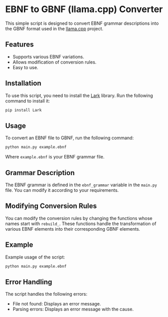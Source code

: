# EBNF to GBNF (llama.cpp) Converter

This simple script is designed to convert EBNF grammar descriptions into the GBNF format used in the [llama.cpp](https://github.com/ggerganov/llama.cpp) project.

## Features

- Supports various EBNF variations.
- Allows modification of conversion rules.
- Easy to use.

## Installation

To use this script, you need to install the [Lark](https://github.com/lark-parser/lark) library. Run the following command to install it:

```bash
pip install Lark
```

## Usage

To convert an EBNF file to GBNF, run the following command:

```bash
python main.py example.ebnf
```

Where `example.ebnf` is your EBNF grammar file.

## Grammar Description

The EBNF grammar is defined in the `ebnf_grammar` variable in the `main.py` file. You can modify it according to your requirements.

## Modifying Conversion Rules

You can modify the conversion rules by changing the functions whose names start with `rebuild_`. These functions handle the transformation of various EBNF elements into their corresponding GBNF elements.

## Example

Example usage of the script:

```bash
python main.py example.ebnf
```

## Error Handling

The script handles the following errors:

- File not found: Displays an error message.
- Parsing errors: Displays an error message with the cause.

